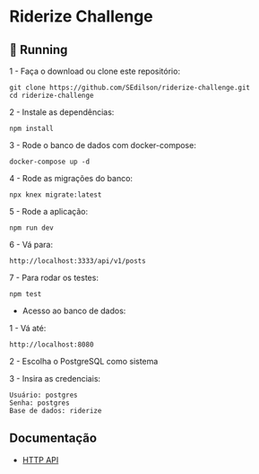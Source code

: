 # Riderize Challenge

## :rocket: Running

1 - Faça o download ou clone este repositório:  

```
git clone https://github.com/SEdilson/riderize-challenge.git
cd riderize-challenge
```

2 - Instale as dependências:  

```
npm install
```

3 - Rode o banco de dados com docker-compose:  

```
docker-compose up -d
```

4 - Rode as migrações do banco:  

```
npx knex migrate:latest
```

5 - Rode a aplicação:  

```
npm run dev
```

6 - Vá para:  

```
http://localhost:3333/api/v1/posts
```

7 - Para rodar os testes:  

```
npm test
```

- Acesso ao banco de dados:  

1 - Vá até:  

```
http://localhost:8080
```

2 - Escolha o PostgreSQL como sistema

3 - Insira as credenciais:  

```
Usuário: postgres
Senha: postgres
Base de dados: riderize
```

## Documentação

- [HTTP API](https://github.com/SEdilson/riderize-challenge/tree/master/docs)
